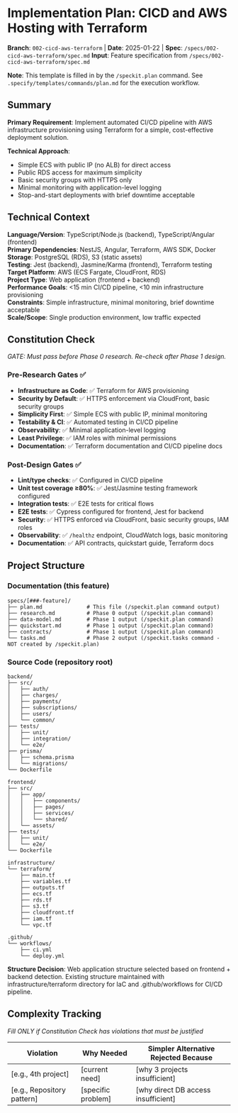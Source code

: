 # Implementation Plan: CICD and AWS Hosting with Terraform

**Branch**: `002-cicd-aws-terraform` | **Date**: 2025-01-22 | **Spec**: `/specs/002-cicd-aws-terraform/spec.md`
**Input**: Feature specification from `/specs/002-cicd-aws-terraform/spec.md`

**Note**: This template is filled in by the `/speckit.plan` command. See `.specify/templates/commands/plan.md` for the execution workflow.

## Summary

**Primary Requirement**: Implement automated CI/CD pipeline with AWS infrastructure provisioning using Terraform for a simple, cost-effective deployment solution.

**Technical Approach**: 
- Simple ECS with public IP (no ALB) for direct access
- Public RDS access for maximum simplicity
- Basic security groups with HTTPS only
- Minimal monitoring with application-level logging
- Stop-and-start deployments with brief downtime acceptable

## Technical Context

<!--
  ACTION REQUIRED: Replace the content in this section with the technical details
  for the project. The structure here is presented in advisory capacity to guide
  the iteration process.
-->

**Language/Version**: TypeScript/Node.js (backend), TypeScript/Angular (frontend)  
**Primary Dependencies**: NestJS, Angular, Terraform, AWS SDK, Docker  
**Storage**: PostgreSQL (RDS), S3 (static assets)  
**Testing**: Jest (backend), Jasmine/Karma (frontend), Terraform testing  
**Target Platform**: AWS (ECS Fargate, CloudFront, RDS)  
**Project Type**: Web application (frontend + backend)  
**Performance Goals**: <15 min CI/CD pipeline, <10 min infrastructure provisioning  
**Constraints**: Simple infrastructure, minimal monitoring, brief downtime acceptable  
**Scale/Scope**: Single production environment, low traffic expected

## Constitution Check

*GATE: Must pass before Phase 0 research. Re-check after Phase 1 design.*

### Pre-Research Gates ✅
- **Infrastructure as Code**: ✅ Terraform for AWS provisioning
- **Security by Default**: ✅ HTTPS enforcement via CloudFront, basic security groups
- **Simplicity First**: ✅ Simple ECS with public IP, minimal monitoring
- **Testability & CI**: ✅ Automated testing in CI/CD pipeline
- **Observability**: ✅ Minimal application-level logging
- **Least Privilege**: ✅ IAM roles with minimal permissions
- **Documentation**: ✅ Terraform documentation and CI/CD pipeline docs

### Post-Design Gates ✅
- **Lint/type checks**: ✅ Configured in CI/CD pipeline
- **Unit test coverage ≥80%**: ✅ Jest/Jasmine testing framework configured
- **Integration tests**: ✅ E2E tests for critical flows
- **E2E tests**: ✅ Cypress configured for frontend, Jest for backend
- **Security**: ✅ HTTPS enforced via CloudFront, basic security groups, IAM roles
- **Observability**: ✅ `/healthz` endpoint, CloudWatch logs, basic monitoring
- **Documentation**: ✅ API contracts, quickstart guide, Terraform docs

## Project Structure

### Documentation (this feature)

```
specs/[###-feature]/
├── plan.md              # This file (/speckit.plan command output)
├── research.md          # Phase 0 output (/speckit.plan command)
├── data-model.md        # Phase 1 output (/speckit.plan command)
├── quickstart.md        # Phase 1 output (/speckit.plan command)
├── contracts/           # Phase 1 output (/speckit.plan command)
└── tasks.md             # Phase 2 output (/speckit.tasks command - NOT created by /speckit.plan)
```

### Source Code (repository root)
<!--
  ACTION REQUIRED: Replace the placeholder tree below with the concrete layout
  for this feature. Delete unused options and expand the chosen structure with
  real paths (e.g., apps/admin, packages/something). The delivered plan must
  not include Option labels.
-->

```
backend/
├── src/
│   ├── auth/
│   ├── charges/
│   ├── payments/
│   ├── subscriptions/
│   ├── users/
│   └── common/
├── tests/
│   ├── unit/
│   ├── integration/
│   └── e2e/
├── prisma/
│   ├── schema.prisma
│   └── migrations/
└── Dockerfile

frontend/
├── src/
│   ├── app/
│   │   ├── components/
│   │   ├── pages/
│   │   ├── services/
│   │   └── shared/
│   └── assets/
├── tests/
│   ├── unit/
│   └── e2e/
└── Dockerfile

infrastructure/
└── terraform/
    ├── main.tf
    ├── variables.tf
    ├── outputs.tf
    ├── ecs.tf
    ├── rds.tf
    ├── s3.tf
    ├── cloudfront.tf
    ├── iam.tf
    └── vpc.tf

.github/
└── workflows/
    ├── ci.yml
    └── deploy.yml
```

**Structure Decision**: Web application structure selected based on frontend + backend detection. Existing structure maintained with infrastructure/terraform directory for IaC and .github/workflows for CI/CD pipeline.

## Complexity Tracking

*Fill ONLY if Constitution Check has violations that must be justified*

| Violation | Why Needed | Simpler Alternative Rejected Because |
|-----------|------------|-------------------------------------|
| [e.g., 4th project] | [current need] | [why 3 projects insufficient] |
| [e.g., Repository pattern] | [specific problem] | [why direct DB access insufficient] |

